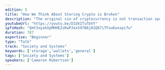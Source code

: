 ```yaml
---
edition: 5
title: "How We Think About Storing Crypto is Broken"
description: "The original sin of cryptocurrency is not transaction speed, poor anonymity, volatility or a high Gini coefficient -- it's a digital format which is confusing to use, easily delegated to centralized exchanges and, most importantly, reliant on multiple layers of software and hardware trust. What if instead Bitcoin and Ethereum were like cash, a physical format that billions of people are intimately familiar with? To achieve a viable physical cryptocurrency, however, we need radically open hardware with cryptographically-secured guarantees of their face value and uniqueness anchored in silicon. We propose a novel, low cost, physical format for cryptocurrency -- more appropriately \"cryptocash\" -- that's intuitive to use and allows for free, anonymous, and instantaneously final transactions. By isolating cryptographic key material and operations from software and firmware in secure silicon, we can build a new hardware foundation that supports not only self-ownership of crypto assets, but broadly serves to secure the secrets users need for participation in the decentralized web. We'll hone in how shared trust in hardware and chips must ultimately be quantified through crypto-economic incentives such that we can move away from manufacturers that willfully or ineptly include backdoors in their products."
youtubeUrl: "https://youtu.be/DIdXITuTbVY"
ipfsHash: "QmY3oyakXpMHHEZzKwPJex597B6j81Q67iTFouEwxxpifw"
duration: 787
expertise: "Beginner"
type: "Talk"
track: "Society and Systems"
keywords: ['storage','wallets','general']
tags: ['Society and Systems']
speakers: ['Cameron Robertson']
---
```

